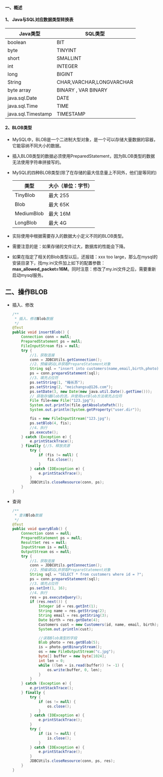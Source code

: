 #### 一、概述

#### 1、 Java与SQL对应数据类型转换表

| Java类型             | SQL类型                    |
| ------------------ | ------------------------ |
| boolean            | BIT                      |
| byte               | TINYINT                  |
| short              | SMALLINT                 |
| int                | INTEGER                  |
| long               | BIGINT                   |
| String             | CHAR,VARCHAR,LONGVARCHAR |
| byte   array       | BINARY  ,    VAR BINARY  |
| java.sql.Date      | DATE                     |
| java.sql.Time      | TIME                     |
| java.sql.Timestamp | TIMESTAMP                |

#### 2、BLOB类型

- MySQL中，BLOB是一个二进制大型对象，是一个可以存储大量数据的容器，它能容纳不同大小的数据。

- 插入BLOB类型的数据必须使用PreparedStatement，因为BLOB类型的数据无法使用字符串拼接写的。

- MySQL的四种BLOB类型(除了在存储的最大信息量上不同外，他们是等同的)

  | 类型         | 大小（单位：字节） |
  | ---------- | --------- |
  | TinyBlob   | 最大 255    |
  | Blob       | 最大 65K    |
  | MediumBlob | 最大 16M    |
  | LongBlob   | 最大 4G     |

- 实际使用中根据需要存入的数据大小定义不同的BLOB类型。

- 需要注意的是：如果存储的文件过大，数据库的性能会下降。

- 如果在指定了相关的Blob类型以后，还报错：xxx too large，那么在mysql的安装目录下，找my.ini文件加上如下的配置参数： **max_allowed_packet=16M**。同时注意：修改了my.ini文件之后，需要重新启动mysql服务。

## 二、操作BLOB

- 插入、修改

  ```java
  /**
   * 插入、修改Blob数据
   */
  @Test
  public void insertBlob() {
      Connection conn = null;
      PreparedStatement ps = null;
      FileInputStream fis = null;
      try {
          //1、获取连接
          conn = JDBCUtils.getConnection();
          //2、预编译SQL并获取PrepareStatement对象
          String sql = "insert into customers(name,email,birth,photo)values(?,?,?,?)";
          ps = conn.prepareStatement(sql);
          //3、填充占位符
          ps.setString(1, "梅长苏");
          ps.setString(2, "meichangsu@126.com");
          ps.setDate(3, new Date(new java.util.Date().getTime()));
          // 获取存储Blob的流，并使用setBlob方法填充占位符
          File file=new File("123.jpg");
          System.out.println(file.getAbsolutePath());
          System.out.println(System.getProperty("user.dir"));
  
          fis = new FileInputStream("123.jpg");
          ps.setBlob(4, fis);
          //4、执行
          ps.execute();
      } catch (Exception e) {
          e.printStackTrace();
      } finally {//5、释放资源
          try {
              if (fis != null) {
                  fis.close();
              }
          } catch (IOException e) {
              e.printStackTrace();
          }
          JDBCUtils.closeResource(conn, ps);
      }
  }
  ```

- 查询

  ```java
  /**
   * 查询Blob数据
   */
  @Test
  public void queryBlob() {
      Connection conn = null;
      PreparedStatement ps = null;
      ResultSet res = null;
      InputStream is = null;
      OutputStream os = null;
      try {
          //1、获取连接
          conn = JDBCUtils.getConnection();
          //2、预编译SQL并获取PrepareStatement对象
          String sql = "SELECT * from customers where id = ?";
          ps = conn.prepareStatement(sql);
          //3、填充占位符
          ps.setInt(1, 16);
          //4、执行
          res = ps.executeQuery();
          if (res.next()) {
              Integer id = res.getInt(1);
              String name = res.getString(2);
              String email = res.getString(3);
              Date birth = res.getDate(4);
              Customers cust = new Customers(id, name, email, birth);
              System.out.println(cust);
  
              //读取Blob类型的字段
              Blob photo = res.getBlob(5);
              is = photo.getBinaryStream();
              os = new FileOutputStream("c.jpg");
              byte[] buffer = new byte[1024];
              int len = 0;
              while ((len = is.read(buffer)) != -1) {
                  os.write(buffer, 0, len);
              }
          }
      } catch (Exception e) {
          e.printStackTrace();
      } finally {
          try {
              if (os != null) {
                  os.close();
              }
          } catch (IOException e) {
              e.printStackTrace();
          }
          try {
              if (is != null) {
                  is.close();
              }
          } catch (IOException e) {
              e.printStackTrace();
          }
          JDBCUtils.closeResource(conn, ps, res);
      }
  }
  ```

  
